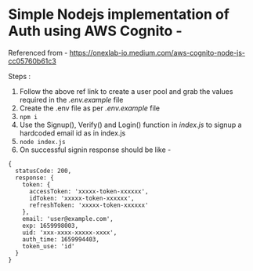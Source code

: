 Simple Nodejs implementation of Auth using AWS Cognito - 
================================================================

Referenced from -  https://onexlab-io.medium.com/aws-cognito-node-js-cc05760b61c3

Steps : 

1. Follow the above ref link to create a user pool and grab the values required in the *.env.example* file
2. Create the .env file as per *.env.example* file
3. `npm i`
4. Use the Signup(), Verify() and Login() function in *index.js* to signup a hardcoded email id as in index.js
5. `node index.js`
6. On successful signin response should be like - 

```
{
  statusCode: 200,
  response: {
    token: {
      accessToken: 'xxxxx-token-xxxxxx',
      idToken: 'xxxxx-token-xxxxxx',
      refreshToken: 'xxxxx-token-xxxxxx'
    },
    email: 'user@example.com',
    exp: 1659998003,
    uid: 'xxx-xxxx-xxxxx-xxxx',
    auth_time: 1659994403,
    token_use: 'id'
  }
}
```